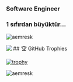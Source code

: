 <h3 align="left">Software Engineer </h3>
<h3 align="left">1 sıfırdan büyüktür...</h3>

<p align="left"> <img src="https://komarev.com/ghpvc/?username=aemresk&label=Profile%20views&color=0e75b6&style=flat" alt="aemresk" /> </p>

<p align="left"><img align="left" src="https://readme-components.vercel.app/api?component=stackoverflow&stackoverflowid=4582867&textfill=black&fill=linear-gradient%2862deg%2C%20%238EC5FC%200%25%2C%20%23E0C3FC%20100%25%29%3B%0A"></p>

<p align="left">## 🏆 GitHub Trophies </p>

[![trophy](https://github-profile-trophy.vercel.app/?username=aemresk&theme=nord&column=7)](https://github.com/aemresk) 

<p><img align="center" src="https://github-readme-stats.vercel.app/api/top-langs?username=aemresk&show_icons=true&locale=en&layout=compact" alt="aemresk" /></p>
